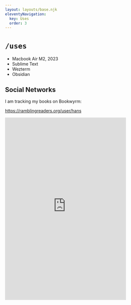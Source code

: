 ```yaml
---
layout: layouts/base.njk
eleventyNavigation:
  key: Uses
  order: 3
---
```

# `/uses`

- Macbook Air M2, 2023
- Sublime Text
- Wezterm
- Obsidian

## Social Networks

I am tracking my books on Bookwyrm:

<a href="https://ramblingreaders.org/user/hans">https://ramblingreaders.org/user/hans</a>

<iframe style="border-width:0;" id="bookwyrm_list_embed" width="400" height="600" title="Books I Enjoyed, a list by hans on Rambling Readers" src="http://ramblingreaders.org/list/282/embed/0a63e36599f945da9b43dd99b356a693"></iframe>